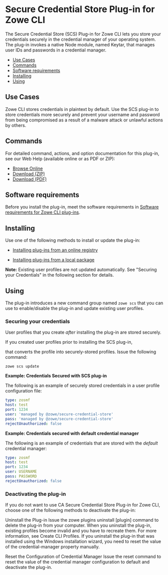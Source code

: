 # Secure Credential Store Plug-in for Zowe CLI

The Secure Credential Store (SCS) Plug-in for Zowe CLI lets you store your credentials securely in the credential manager of your operating system. The plug-in invokes a native Node module, named Keytar, that manages user IDs and passwords in a credential manager.

  - [Use Cases](#use-cases)
  - [Commands](#commands)
  - [Software requirements](#software-requirements)
  - [Installing](#installing)
  - [Using](#using)

## Use Cases

Zowe CLI stores credentials in plaintext by default. Use the SCS plug-in to store credentials more securely and prevent your username and password from being compromised as a result of a malware attack or unlawful actions by others.

## Commands

For detailed command, actions, and option documentation for this plug-in, see our Web Help (available online or as PDF or ZIP):

- <a href="../web_help/index.html" target="_blank">Browse Online</a>
- <a href="../zowe_web_help.zip">Download (ZIP)</a>
- <a href="../CLIReference_Zowe.pdf">Download (PDF)</a>

## Software requirements

Before you install the plug-in, meet the software requirements in [Software requirements for Zowe CLI plug-ins](cli-swreqplugins.md).

## Installing

Use one of the following methods to install or update the plug-in:

- [Installing plug-ins from an online registry](cli-installplugins.md#installing-plug-ins-from-an-online-registry)

- [Installing plug-ins from a local package](cli-installplugins.md#installing-plug-ins-from-a-local-package)

**Note:** Existing user profiles are not updated automatically. See "Securing your Credentials" in the following section for details.

## Using

The plug-in introduces a new command group named `zowe scs` that you can use to enable/disable the plug-in and update existing user profiles.

### Securing your credentials
User profiles that you create *after* installing the plug-in are stored securely.

If you created user profiles prior to installing the SCS plug-in,


that converts the profile into securely-stored profiles. Issue the following command:

```
zowe scs update
```

**Example: Credentials Secured with SCS plug-in**

The following is an example of securely stored credentials in a user profile configuration file:

```yaml
type: zosmf
host: test
port: 1234
user: 'managed by @zowe/secure-credential-store'
pass: 'managed by @zowe/secure-credential-store'
rejectUnauthorized: false
```

**Example: Credentials secured with default credential manager**

The following is an example of credentials that are stored with the *default* credential manager:

```yaml
type: zosmf
host: test
port: 1234
user: USERNAME
pass: PASSWORD
rejectUnauthorized: false
```

### Deactivating the plug-in

If you do not want to use CA Secure Credential Store Plug-in for Zowe CLI, choose one of the following methods to deactivate the plug-in:

Uninstall the Plug-in
Issue the zowe plugins uninstall [plugin] command to delete the plug-in from your computer.
When you uninstall the plug-in, existing profiles become invalid and you have to recreate them. For more information, see Create CLI Profiles.
If you uninstall the plug-in that was installed using the Windows installation wizard, you need to reset the value of the credential-manager property manually.

Reset the Configuration of Credential Manager
Issue the reset command to reset the value of the credential manager configuration to default and deactivate the plug-in.